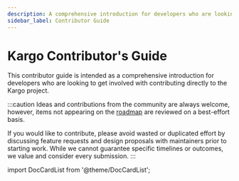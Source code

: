 ```yaml
---
description: A comprehensive introduction for developers who are looking to get involved with contributing directly to the Kargo project
sidebar_label: Contributor Guide
---
```


# Kargo Contributor's Guide

This contributor guide is intended as a comprehensive introduction for
developers who are looking to get involved with contributing directly to the
Kargo project.

:::caution
Ideas and contributions from the community are always welcome, however, items
not appearing on the [roadmap](../100-roadmap.md) are reviewed on a best-effort
basis.

If you would like to contribute, please avoid wasted or duplicated effort by
discussing feature requests and design proposals with maintainers prior to
starting work. While we cannot guarantee specific timelines or outcomes, we
value and consider every submission.
:::

import DocCardList from '@theme/DocCardList';

<DocCardList />
